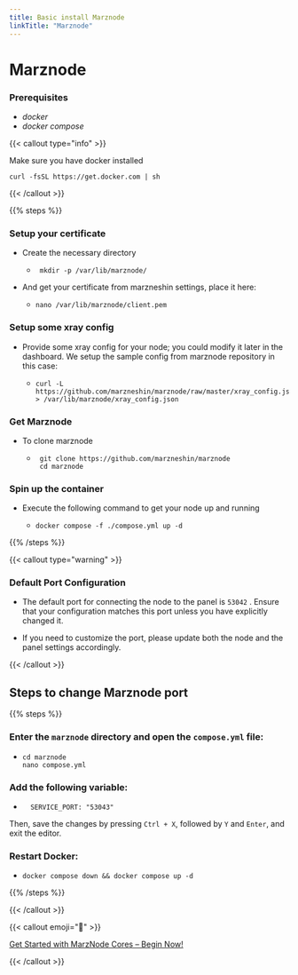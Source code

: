 ```yaml
---
title: Basic install Marznode
linkTitle: "Marznode"
---
```


# **Marznode**


### Prerequisites
  * *docker*
  * *docker compose*



{{< callout type="info" >}}

 Make sure you have docker installed

 ``` 
 curl -fsSL https://get.docker.com | sh 
 ```
  {{< /callout >}}

  

{{% steps %}}

### Setup your certificate 

   * Create the necessary directory


    
     - ```
        mkdir -p /var/lib/marznode/
       ```


 * And get your certificate from marzneshin settings, place it here:

    - ```
      nano /var/lib/marznode/client.pem
      ```



### Setup some xray config 

  * </sub>Provide some xray config for your node; you could modify it later in the dashboard. We setup the sample config from marznode repository in this case:<sub>

       
    -  ```
       curl -L https://github.com/marzneshin/marznode/raw/master/xray_config.json > /var/lib/marznode/xray_config.json
       ```



### Get Marznode 
      
  *  To clone marznode

     - 
        ```
         git clone https://github.com/marzneshin/marznode
         cd marznode 
         ```
        
                    
### Spin up the container 


  * Execute the following command to get your node up and running

     
    -
       ```
       docker compose -f ./compose.yml up -d 
       ```

{{% /steps %}}
  
{{< callout type="warning" >}}
   
  ### Default Port Configuration
 

  * The default port for connecting the node to the panel is ` 53042 ` . Ensure that your configuration matches this port unless you have explicitly changed it.

  * If you need to customize the port, please update both the node and the panel settings accordingly.

{{< /callout >}}


## Steps to change Marznode port

{{% steps %}}

### Enter the `marznode` directory and open the `compose.yml` file:

   * ```
     cd marznode
     nano compose.yml
     ```

### Add the following variable:

   * ```
       SERVICE_PORT: "53043"
     ```

   Then, save the changes by pressing `Ctrl + X`, followed by `Y` and `Enter`, and exit the editor.


### Restart Docker:

   * ```
     docker compose down && docker compose up -d
       ```
{{% /steps %}}


{{< /callout >}}

{{< callout emoji="💠" >}}

[Get Started with MarzNode Cores – Begin Now!](/marznode/marznode-multi-core/)

{{< /callout >}}
